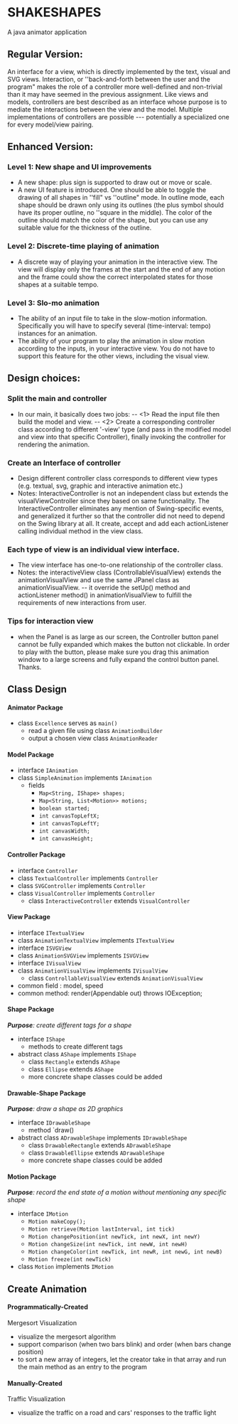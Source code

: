 # SHAKESHAPES
A java animator application

## Regular Version:

An interface for a view, which is directly implemented by the text, visual and SVG views. Interaction, or ''back-and-forth between the user and the program" makes the role of a controller more well-defined and non-trivial than it may have seemed in the previous assignment. Like views and models, controllers are best described as an interface whose purpose is to mediate the interactions between the view and the model. Multiple implementations of controllers are possible --- potentially a specialized one for every model/view pairing. 


## Enhanced Version:

### Level 1: New shape and UI improvements
- A new shape: plus sign is supported to draw out or move or scale.
- A new UI feature is introduced. One should be able to toggle the drawing of all shapes in ''fill" vs ''outline" mode. In outline mode, each shape should be drawn only using its outlines (the plus symbol should have its proper outline, no ''square in the middle). The color of the outline should match the color of the shape, but you can use any suitable value for the thickness of the outline.

### Level 2: Discrete-time playing of animation
- A discrete way of playing your animation in the interactive view. The view will display only the frames at the start and the end of any motion and the frame could show the correct interpolated states for those shapes at a suitable tempo.

### Level 3: Slo-mo animation

- The ability of an input file to take in the slow-motion information. Specifically you will have to specify several (time-interval: tempo) instances for an animation.
- The ability of your program to play the animation in slow motion according to the inputs, in your interactive view. You do not have to support this feature for the other views, including the visual view.



















## Design choices:

### Split the main and controller
- In our main, it basically does two jobs: 
 -- <1> Read the input file then build the model and view. 
 -- <2> Create a corresponding controller class according to different '-view' type (and pass in the modified model and view into that specific Controller), finally invoking the controller for rendering the animation. 

### Create an Interface of controller 
- Design different controller class corresponds to different view types (e.g. textual, svg, graphic and interactive animation etc.)
- Notes: InteractiveController is not an independent class but extends the visualViewController since they based on same functionality. The InteractiveController eliminates any mention of Swing-specific events, and generalized it further so that the controller did not need to depend on the Swing library at all. It create, accept and add each actionListener calling individual method in the view class.

### Each type of view is an individual view interface.
- The view interface has one-to-one relationship of the controller class.
- Notes: the interactiveView class (ControllableVisualView) extends the animationVisualView and use the same JPanel class as animationVisualView.
 -- it override the setUp() method and actionListener method() in animationVisualView to fulfill the requirements of new interactions from user.

### Tips for interaction view
- when the Panel is as large as our screen, the Controller button panel cannot be fully expanded which makes the button not clickable. In order to play with the button, please make sure you drag this animation window to a large screens and fully expand the control button panel. Thanks.



## Class Design 

#### Animator Package
- class `Excellence` serves as `main()`
    - read a given file using class `AnimationBuilder`
    - output a chosen view class `AnimationReader`

#### Model Package
- interface `IAnimation`
- class `SimpleAnimation` implements `IAnimation`
    - fields
        - `Map<String, IShape> shapes;`
        - `Map<String, List<Motion>> motions;`
        - `boolean started;`
        - `int canvasTopLeftX;`
        - `int canvasTopLeftY;`
        - `int canvasWidth;`
        - `int canvasHeight;`

#### Controller Package
- interface `Controller`
- class `TextualController` implements `Controller`
- class `SVGController` implements `Controller`
- class `VisualController` implements `Controller`
  - class `InteractiveController` extends `VisualController`

#### View Package
- interface `ITextualView`
- class `AnimationTextualView` implements `ITextualView`
- interface `ISVGView`
- class `AnimationSVGView` implements `ISVGView `
- interface `IVisualView`
- class `AnimationVisualView` implements `IVisualView`
  - class `ControllableVisualView` extends `AnimationVisualView`
- common field : model, speed
- common method: render(Appendable out) throws IOException;


#### Shape Package
_**Purpose**: create different tags for a shape_
- interface `IShape`
    - methods to create different tags
- abstract class `AShape` implements `IShape`
    - class `Rectangle` extends `AShape`
    - class `Ellipse` extends `AShape`
    - more concrete shape classes could be added

#### Drawable-Shape Package
_**Purpose**: draw a shape as 2D graphics_
- interface `IDrawableShape`
    - method `draw()
- abstract class `ADrawableShape` implements `IDrawableShape`
    - class `DrawableRectangle` extends `ADrawableShape`
    - class `DrawableEllipse` extends `ADrawableShape`
    - more concrete shape classes could be added

#### Motion Package
_**Purpose**: record the end state of a motion without mentioning any specific shape_
- interface `IMotion`
    - `Motion makeCopy();`
    - `Motion retrieve(Motion lastInterval, int tick)`
    - `Motion changePosition(int newTick, int newX, int newY)`
    - `Motion changeSize(int newTick, int newW, int newH)`
    - `Motion changeColor(int newTick, int newR, int newG, int newB)`
    - `Motion freeze(int newTick)`
- class `Motion` implements `IMotion`



## Create Animation
#### Programmatically-Created
Mergesort Visualization
- visualize the mergesort algorithm
- support comparison (when two bars blink) and order (when bars change position)
- to sort a new array of integers, let the creator take in that array and run the main method as an entry to the program
#### Manually-Created
Traffic Visualization
- visualize the traffic on a road and cars' responses to the traffic light
